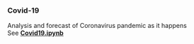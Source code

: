 ### Covid-19
Analysis and forecast of Coronavirus pandemic as it happens<br>
See <b><a href="https://github.com/khairulomar/Covid-19/blob/master/Covid19.ipynb">Covid19.ipynb</a></b>
